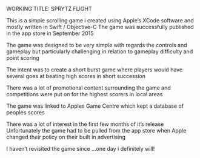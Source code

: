 WORKING TITLE: SPRYTZ FLIGHT

This is a simple scrolling game i created using Apple’s XCode software
and mostly written in Swift / Objective-C
The game was successfully published in the app store in September 2015

The game was designed to be very simple with regards the controls and gameplay
but particularly challenging in relation to gameplay difficulty and point scoring

The intent was to create a short burst game where players would have
several goes at beating high scores in short succession

There was a lot of promotional content surrounding the game and
competitions were put on for the highest scorers in local areas

The game was linked to Apples Game Centre which kept a database of peoples scores

There was a lot of interest in the first few months of it’s release
Unfortunately the game had to be pulled from the app store when Apple changed
their policy on their built in advertising

I haven’t revisited the game since
…one day i definitely will!
